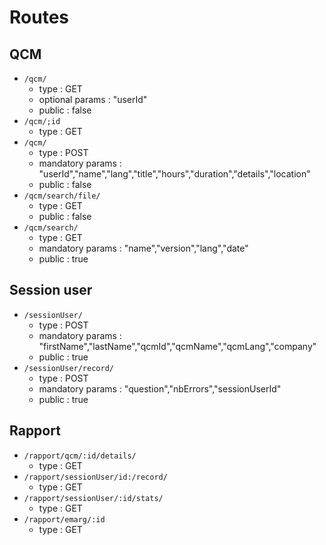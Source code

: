 # Routes

## QCM

* `/qcm/`
    * type : GET
    * optional params : "userId"
    * public : false
* `/qcm/;id`
    * type : GET
* `/qcm/`
    * type : POST
    * mandatory params : "userId","name","lang","title","hours","duration","details","location"
    * public : false
* `/qcm/search/file/`
    * type : GET
    * public : false
* `/qcm/search/`
    * type : GET
    * mandatory params : "name","version","lang","date"
    * public : true
    
## Session user

* `/sessionUser/`
    * type : POST
    * mandatory params : "firstName","lastName","qcmId","qcmName","qcmLang","company"
    * public : true
* `/sessionUser/record/`
    * type : POST
    * mandatory params : "question","nbErrors","sessionUserId"
    * public : true
    
## Rapport
    
* `/rapport/qcm/:id/details/`
    * type : GET
* `/rapport/sessionUser/id:/record/`
    * type : GET
* `/rapport/sessionUser/:id/stats/`
    * type : GET
* `/rapport/emarg/:id`
    * type : GET